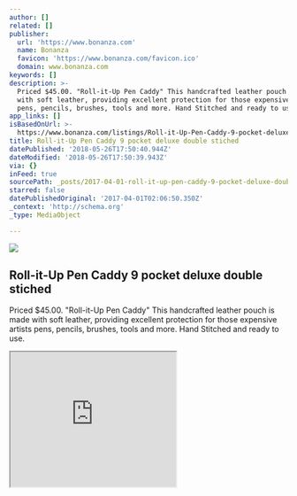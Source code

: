 ```yaml
---
author: []
related: []
publisher:
  url: 'https://www.bonanza.com'
  name: Bonanza
  favicon: 'https://www.bonanza.com/favicon.ico'
  domain: www.bonanza.com
keywords: []
description: >-
  Priced $45.00. "Roll-it-Up Pen Caddy" This handcrafted leather pouch is made
  with soft leather, providing excellent protection for those expensive artists
  pens, pencils, brushes, tools and more. Hand Stitched and ready to use.
app_links: []
isBasedOnUrl: >-
  https://www.bonanza.com/listings/Roll-it-Up-Pen-Caddy-9-pocket-deluxe-double-stiched/294807538
title: Roll-it-Up Pen Caddy 9 pocket deluxe double stiched
datePublished: '2018-05-26T17:50:40.944Z'
dateModified: '2018-05-26T17:50:39.943Z'
via: {}
inFeed: true
sourcePath: _posts/2017-04-01-roll-it-up-pen-caddy-9-pocket-deluxe-double-stiched.md
starred: false
datePublishedOriginal: '2017-04-01T02:06:50.350Z'
_context: 'http://schema.org'
_type: MediaObject

---
```

<article style=""><img src="https://imgflo.herokuapp.com/graph/2b2431f8e7ba7b0/694f5c4e26af938bf7f9cc98ad82a6f0/noop.jpg?input=https%3A%2F%2Fimages.bonanzastatic.com%2Fafu%2Fimages%2F2501%2F4448%2F32%2F4pktdeluxe2.4.jpg" /><h1>Roll-it-Up Pen Caddy 9 pocket deluxe double stiched</h1><p>Priced $45.00. "Roll-it-Up Pen Caddy" This handcrafted leather pouch is made with soft leather, providing excellent protection for those expensive artists pens, pencils, brushes, tools and more. Hand Stitched and ready to use.</p></article>

<iframe src="https://the-grid.github.io/ed-userhtml/?g=eJwlzdENwiAQANBVyA3Q02gbY0pH0G8_CxxCcpTmgBCdXqMLvDdHL2si1aOrQcM4HUAFis9QNZyOI6giVkOodS9XxN778MqtNkODzQkpGXJ44_u-vf1lepxB_TiTxZFo-GIrc-6-MRcrRNsy439cPsjaKcU" height="244" style=""></iframe>